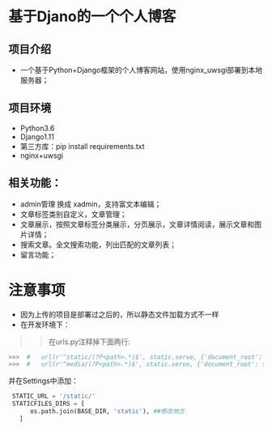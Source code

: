 # 基于Djano的一个个人博客
## 项目介绍
* 一个基于Python+Django框架的个人博客网站，使用nginx_uwsgi部署到本地服务器；

## 项目环境
  * Python3.6
  * Django1.11
  * 第三方库：pip install requirements.txt
  * nginx+uwsgi

## 相关功能：
  * admin管理 换成 xadmin，支持富文本编辑；
  * 文章标签类别自定义，文章管理；
  * 文章展示，按照文章标签分类展示，分页展示，文章详情阅读，展示文章和图片详情；
  * 搜索文章。全文搜索功能，列出匹配的文章列表；
  * 留言功能；
  
  # 注意事项
  * 因为上传的项目是部署过之后的，所以静态文件加载方式不一样
   * 在开发环境下：</br>
   >>在urls.py注释掉下面两行:</br>
   ```Python
  >>>  #   url(r'^static/(?P<path>.*)$', static.serve, {'document_root': settings.STATIC_ROOT}, name='static'),
  >>>  #   url(r'^media/(?P<path>.*)$', static.serve, {'document_root': settings.MEDIA_ROOT}, name='media'),
   ```
   并在Settings中添加：
   ```Python
    STATIC_URL = '/static/'
    STATICFILES_DIRS = [
         os.path.join(BASE_DIR, 'static'), ##修改地方
      ]
   ```
  

